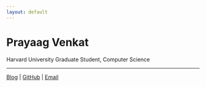 ```yaml
---
layout: default
---
```


# Prayaag Venkat

Harvard University Graduate Student, Computer Science

 


___

[Blog](https://pkvasv.github.io/blog) | [GitHub](https://github.com/pkvasv) | [Email](mailto:pkvasv@gmail.com)
